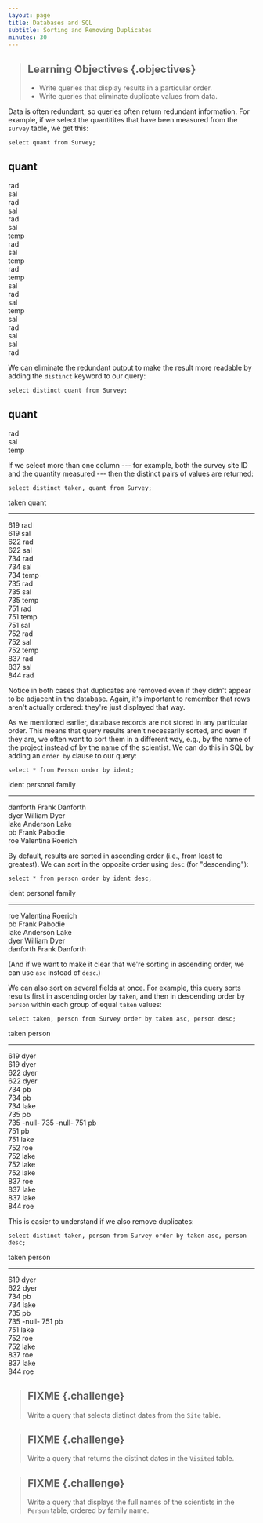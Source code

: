 ```yaml
---
layout: page
title: Databases and SQL
subtitle: Sorting and Removing Duplicates
minutes: 30
---
```

> ## Learning Objectives {.objectives}
>
> *   Write queries that display results in a particular order.
> *   Write queries that eliminate duplicate values from data.

Data is often redundant,
so queries often return redundant information.
For example,
if we select the quantitites that have been measured
from the `survey` table,
we get this:

~~~ {.sql}
select quant from Survey;
~~~

quant     
----------
rad       
sal       
rad       
sal       
rad       
sal       
temp      
rad       
sal       
temp      
rad       
temp      
sal       
rad       
sal       
temp      
sal       
rad       
sal       
sal       
rad       

We can eliminate the redundant output
to make the result more readable
by adding the `distinct` keyword
to our query:

~~~ {.sql}
select distinct quant from Survey;
~~~

quant     
----------
rad       
sal       
temp      

If we select more than one column --- for example,
both the survey site ID and the quantity measured --- then
the distinct pairs of values are returned:

~~~ {.sql}
select distinct taken, quant from Survey;
~~~

taken       quant     
----------  ----------
619         rad       
619         sal       
622         rad       
622         sal       
734         rad       
734         sal       
734         temp      
735         rad       
735         sal       
735         temp      
751         rad       
751         temp      
751         sal       
752         rad       
752         sal       
752         temp      
837         rad       
837         sal       
844         rad       

Notice in both cases that duplicates are removed
even if they didn't appear to be adjacent in the database.
Again,
it's important to remember that rows aren't actually ordered:
they're just displayed that way.

As we mentioned earlier,
database records are not stored in any particular order.
This means that query results aren't necessarily sorted,
and even if they are,
we often want to sort them in a different way,
e.g., by the name of the project instead of by the name of the scientist.
We can do this in SQL by adding an `order by` clause to our query:

~~~ {.sql}
select * from Person order by ident;
~~~

ident       personal    family    
----------  ----------  ----------
danforth    Frank       Danforth  
dyer        William     Dyer      
lake        Anderson    Lake      
pb          Frank       Pabodie   
roe         Valentina   Roerich   

By default,
results are sorted in ascending order
(i.e.,
from least to greatest).
We can sort in the opposite order using `desc` (for "descending"):

~~~ {.sql}
select * from person order by ident desc;
~~~

ident       personal    family    
----------  ----------  ----------
roe         Valentina   Roerich   
pb          Frank       Pabodie   
lake        Anderson    Lake      
dyer        William     Dyer      
danforth    Frank       Danforth  

(And if we want to make it clear that we're sorting in ascending order,
we can use `asc` instead of `desc`.)
  
We can also sort on several fields at once.
For example,
this query sorts results first in ascending order by `taken`,
and then in descending order by `person`
within each group of equal `taken` values:

~~~ {.sql}
select taken, person from Survey order by taken asc, person desc;
~~~

taken       person    
----------  ----------
619         dyer      
619         dyer      
622         dyer      
622         dyer      
734         pb        
734         pb        
734         lake      
735         pb        
735         -null-
735         -null-
751         pb        
751         pb        
751         lake      
752         roe       
752         lake      
752         lake      
752         lake      
837         roe       
837         lake      
837         lake      
844         roe       

This is easier to understand if we also remove duplicates:

~~~ {.sql}
select distinct taken, person from Survey order by taken asc, person desc;
~~~

taken       person    
----------  ----------
619         dyer      
622         dyer      
734         pb        
734         lake      
735         pb        
735         -null-
751         pb        
751         lake      
752         roe       
752         lake      
837         roe       
837         lake      
844         roe       

> ## FIXME {.challenge}
>
> Write a query that selects distinct dates from the `Site` table.

> ## FIXME {.challenge}
>
> Write a query that returns the distinct dates in the `Visited` table.

> ## FIXME {.challenge}
>
> Write a query that displays the full names of the scientists in the `Person` table,
> ordered by family name.

